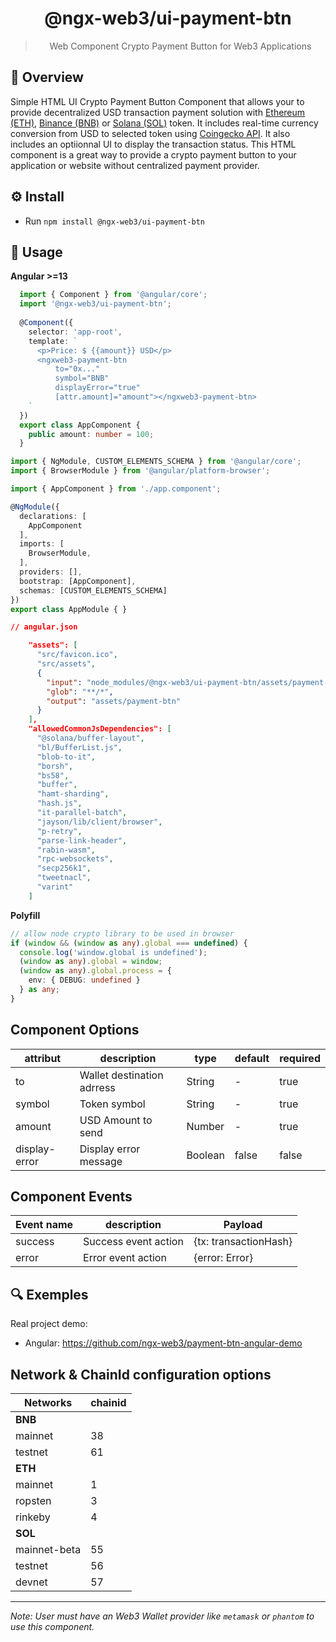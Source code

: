 <center>
<h1>@ngx-web3/ui-payment-btn</h1>

> Web Component Crypto Payment Button for Web3 Applications
</center>


## 👀 Overview
Simple HTML UI Crypto Payment Button Component that allows your to provide decentralized USD transaction payment solution with [Ethereum (ETH)](https://ethereum.org), [Binance (BNB)](https://www.binance.com) or [Solana (SOL)](https://solana.com) token. It includes real-time currency conversion from USD to selected token using [Coingecko API](https://www.coingecko.com/en/api). It also includes an optiionnal UI to display the transaction status. This HTML component is a great way to provide a crypto payment button to your application or website without centralized payment provider. 


## ⚙️ Install

- Run `npm install @ngx-web3/ui-payment-btn`

## 📝 Usage

**Angular >=13**

```typescript
  import { Component } from '@angular/core';
  import '@ngx-web3/ui-payment-btn';
  
  @Component({
    selector: 'app-root',
    template: `
      <p>Price: $ {{amount}} USD</p>
      <ngxweb3-payment-btn
          to="0x..."
          symbol="BNB"
          displayError="true"
          [attr.amount]="amount"></ngxweb3-payment-btn>
    `
  })
  export class AppComponent {
    public amount: number = 100;
  }
  ```

```typescript
import { NgModule, CUSTOM_ELEMENTS_SCHEMA } from '@angular/core';
import { BrowserModule } from '@angular/platform-browser';

import { AppComponent } from './app.component';

@NgModule({
  declarations: [
    AppComponent
  ],
  imports: [
    BrowserModule,
  ],
  providers: [],
  bootstrap: [AppComponent],
  schemas: [CUSTOM_ELEMENTS_SCHEMA]
})
export class AppModule { }
```
```json
// angular.json

    "assets": [
      "src/favicon.ico",
      "src/assets",
      {
        "input": "node_modules/@ngx-web3/ui-payment-btn/assets/payment-btn",
        "glob": "**/*",
        "output": "assets/payment-btn"
      }
    ],
    "allowedCommonJsDependencies": [
      "@solana/buffer-layout",
      "bl/BufferList.js",
      "blob-to-it",
      "borsh",
      "bs58",
      "buffer",
      "hamt-sharding",
      "hash.js",
      "it-parallel-batch",
      "jayson/lib/client/browser",
      "p-retry",
      "parse-link-header",
      "rabin-wasm",
      "rpc-websockets",
      "secp256k1",
      "tweetnacl",
      "varint"
    ]
```
<!-- 
**React**
  ```tsx
import '@ngx-web3/ui-payment-btn';

export function App() {
  const amount = 250;
  return (
    <>
      <p>Price: $ {amount} USD</p>
      <ngxweb3-payment-btn
          symbol="BNB"
          to="Ox..."
          display-error={true}
          amount={amount}></ngxweb3-payment-btn>
      <div />
    </>
  );
}

export default App;
```

**WebComponent**
```ts
import '@ngx-web3/ui-payment-btn';

export class AppElement extends HTMLElement {
  public static observedAttributes = [];

  connectedCallback() {
    const amount = 100;
    this.innerHTML = `
    <p>Price: $ ${amount} USD</p>
    <ngxweb3-payment-btn
        to="0x..."
        symbol="BNB"
        amount="${amount}"></ngxweb3-payment-btn>
    `;
  }
}
customElements.define('ngx-web3-root', AppElement);
```

**html**
```html
<script src="https://unpkg.com/@ngx-web3/ui-payment-btn" async></script>
<ngxweb3-payment-btn
    to="0x..."
    symbol="BNB"
    amount="100"></ngxweb3-payment-btn>
``` -->


**Polyfill**
```ts
// allow node crypto library to be used in browser
if (window && (window as any).global === undefined) {
  console.log('window.global is undefined');
  (window as any).global = window;
  (window as any).global.process = {
    env: { DEBUG: undefined }
  } as any;
}
```

## Component Options

| **attribut** | description | type | default | required |
|--------------|----|--------|-------|---------|
| to    | Wallet destination adrress   | String | - | true |
| symbol | Token symbol | String | - | true |
| amount | USD Amount to send | Number | - | true |
| display-error | Display error message | Boolean | false | false |


## Component Events

| **Event name** | description | Payload | 
|--------------|----|--------|
| success    | Success event action | {tx: transactionHash} | 
| error    | Error event action | {error: Error} | 



## 🔍 Exemples

Real project demo:
- Angular: https://github.com/ngx-web3/payment-btn-angular-demo


## Network & ChainId configuration options

| **Networks** | chainid |
|--------------|----|
| **BNB**      |    |
| mainnet      | 38 |
| testnet      | 61 |
| **ETH**      |    |
| mainnet      | 1  |
| ropsten      | 3  |
| rinkeby      | 4  |
| **SOL**      |    |
| mainnet-beta | 55 |
| testnet      | 56 |
| devnet       | 57 |

<hr/>


*Note: User must have an Web3 Wallet provider like `metamask` or `phantom` to use this component.*

